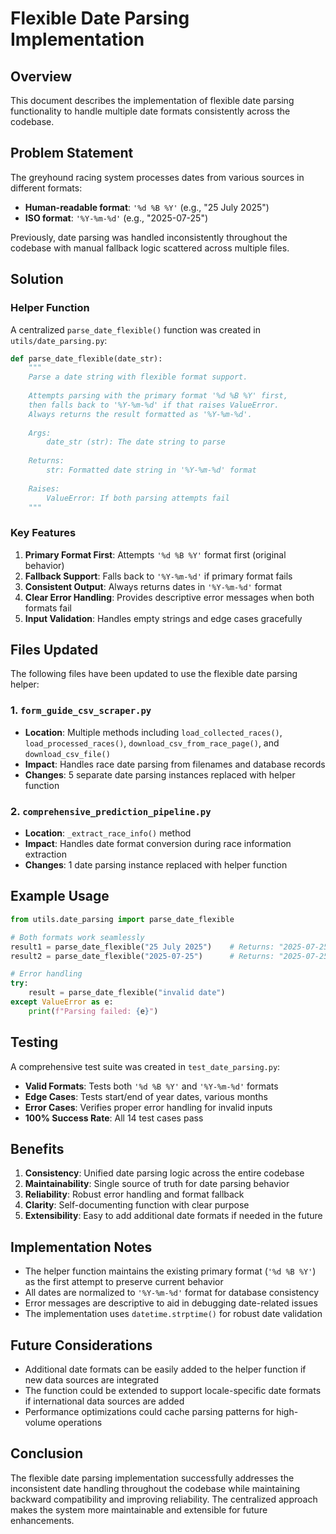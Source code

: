 # Flexible Date Parsing Implementation

## Overview

This document describes the implementation of flexible date parsing functionality to handle multiple date formats consistently across the codebase.

## Problem Statement

The greyhound racing system processes dates from various sources in different formats:
- **Human-readable format**: `'%d %B %Y'` (e.g., "25 July 2025")  
- **ISO format**: `'%Y-%m-%d'` (e.g., "2025-07-25")

Previously, date parsing was handled inconsistently throughout the codebase with manual fallback logic scattered across multiple files.

## Solution

### Helper Function

A centralized `parse_date_flexible()` function was created in `utils/date_parsing.py`:

```python
def parse_date_flexible(date_str):
    """
    Parse a date string with flexible format support.
    
    Attempts parsing with the primary format '%d %B %Y' first,
    then falls back to '%Y-%m-%d' if that raises ValueError.
    Always returns the result formatted as '%Y-%m-%d'.
    
    Args:
        date_str (str): The date string to parse
        
    Returns:
        str: Formatted date string in '%Y-%m-%d' format
        
    Raises:
        ValueError: If both parsing attempts fail
    """
```

### Key Features

1. **Primary Format First**: Attempts `'%d %B %Y'` format first (original behavior)
2. **Fallback Support**: Falls back to `'%Y-%m-%d'` if primary format fails
3. **Consistent Output**: Always returns dates in `'%Y-%m-%d'` format
4. **Clear Error Handling**: Provides descriptive error messages when both formats fail
5. **Input Validation**: Handles empty strings and edge cases gracefully

## Files Updated

The following files have been updated to use the flexible date parsing helper:

### 1. `form_guide_csv_scraper.py`
- **Location**: Multiple methods including `load_collected_races()`, `load_processed_races()`, `download_csv_from_race_page()`, and `download_csv_file()`
- **Impact**: Handles race date parsing from filenames and database records
- **Changes**: 5 separate date parsing instances replaced with helper function

### 2. `comprehensive_prediction_pipeline.py`
- **Location**: `_extract_race_info()` method
- **Impact**: Handles date format conversion during race information extraction
- **Changes**: 1 date parsing instance replaced with helper function

## Example Usage

```python
from utils.date_parsing import parse_date_flexible

# Both formats work seamlessly
result1 = parse_date_flexible("25 July 2025")    # Returns: "2025-07-25"
result2 = parse_date_flexible("2025-07-25")      # Returns: "2025-07-25"

# Error handling
try:
    result = parse_date_flexible("invalid date")
except ValueError as e:
    print(f"Parsing failed: {e}")
```

## Testing

A comprehensive test suite was created in `test_date_parsing.py`:

- **Valid Formats**: Tests both `'%d %B %Y'` and `'%Y-%m-%d'` formats
- **Edge Cases**: Tests start/end of year dates, various months
- **Error Cases**: Verifies proper error handling for invalid inputs
- **100% Success Rate**: All 14 test cases pass

## Benefits

1. **Consistency**: Unified date parsing logic across the entire codebase
2. **Maintainability**: Single source of truth for date parsing behavior
3. **Reliability**: Robust error handling and format fallback
4. **Clarity**: Self-documenting function with clear purpose
5. **Extensibility**: Easy to add additional date formats if needed in the future

## Implementation Notes

- The helper function maintains the existing primary format (`'%d %B %Y'`) as the first attempt to preserve current behavior
- All dates are normalized to `'%Y-%m-%d'` format for database consistency
- Error messages are descriptive to aid in debugging date-related issues
- The implementation uses `datetime.strptime()` for robust date validation

## Future Considerations

- Additional date formats can be easily added to the helper function if new data sources are integrated
- The function could be extended to support locale-specific date formats if international data sources are added
- Performance optimizations could cache parsing patterns for high-volume operations

## Conclusion

The flexible date parsing implementation successfully addresses the inconsistent date handling throughout the codebase while maintaining backward compatibility and improving reliability. The centralized approach makes the system more maintainable and extensible for future enhancements.
